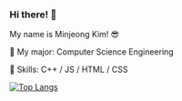 ### Hi there! 👋
My name is Minjeong Kim! 😎

🌱 My major: Computer Science Engineering

💫 Skills: C++ / JS / HTML / CSS

[![Top Langs](https://github-readme-stats.vercel.app/api/top-langs/?username=minjeongss&layout=compact)](https://github.com/minjeongss/github-readme-stats)
